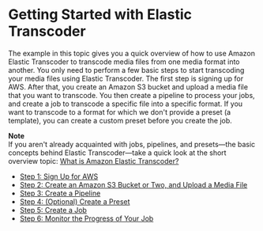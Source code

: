 # Getting Started with Elastic Transcoder<a name="getting-started"></a>

The example in this topic gives you a quick overview of how to use Amazon Elastic Transcoder to transcode media files from one media format into another\. You only need to perform a few basic steps to start transcoding your media files using Elastic Transcoder\. The first step is signing up for AWS\. After that, you create an Amazon S3 bucket and upload a media file that you want to transcode\. You then create a pipeline to process your jobs, and create a job to transcode a specific file into a specific format\. If you want to transcode to a format for which we don't provide a preset \(a template\), you can create a custom preset before you create the job\.

**Note**  
If you aren't already acquainted with jobs, pipelines, and presets—the basic concepts behind Elastic Transcoder—take a quick look at the short overview topic: [What is Amazon Elastic Transcoder?](introduction.md)


+ [Step 1: Sign Up for AWS](gs-1-sign-up.md)
+ [Step 2: Create an Amazon S3 Bucket or Two, and Upload a Media File](gs-2-create-s3-buckets.md)
+ [Step 3: Create a Pipeline](gs-3-create-a-pipeline.md)
+ [Step 4: \(Optional\) Create a Preset](gs-4-create-a-preset.md)
+ [Step 5: Create a Job](gs-5-create-a-job.md)
+ [Step 6: Monitor the Progress of Your Job](gs-6-monitor-progress.md)